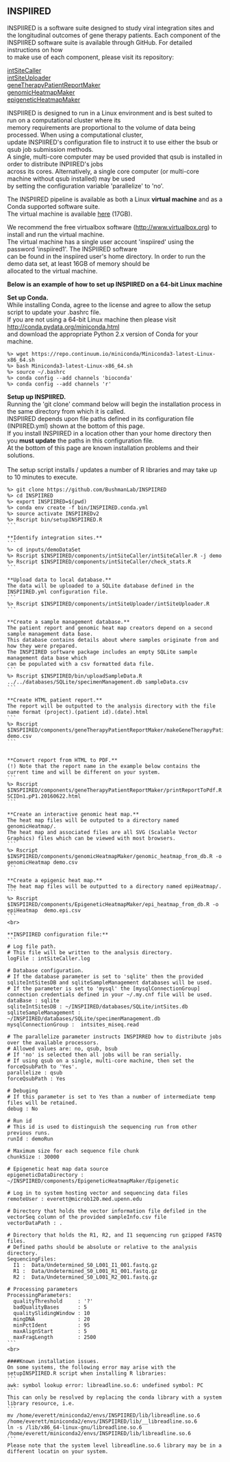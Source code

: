 ## INSPIIRED

INSPIIRED is a software suite designed to study viral integration sites and the longitudinal outcomes of gene therapy 
patients. Each component of the INSPIIRED software suite is available through GitHub. For detailed instructions on how  
to make use of each component, please visit its repository:  

[intSiteCaller](https://github.com/BushmanLab/intSiteCaller)  
[intSiteUploader](https://github.com/BushmanLab/intSiteUploader)  
[geneTherapyPatientReportMaker](https://github.com/BushmanLab/geneTherapyPatientReportMaker)  
[genomicHeatmapMaker](https://github.com/BushmanLab/genomicHeatmapMaker)  
[epigeneticHeatmapMaker](https://github.com/BushmanLab/EpigeneticHeatmapMaker)  

INSPIIRED is designed to run in a Linux environment and is best suited to run on a computational cluster where its  
memory requirements are proportional to the volume of data being processed. When using a computational cluster,  
update INSPIIRED's configuration file to instruct it to use either the bsub or qsub job submission methods.  
A single, multi-core computer may be used provided that qsub is installed in order to distribute INPIIRED's jobs  
across its cores. Alternatively, a single core computer (or multi-core machine without qsub installed) may be used  
by setting the configuration variable 'parallelize'  to 'no'.   

The INSPIIRED pipeline is available as both a Linux **virtual machine** and as a Conda supported software suite.  
The virtual machine is available [here](http://www.bushmanlab.org/assets/doc/INSPIIRED/INSPIIRED.ova.gz) (17GB).  

We recommend the free virtualbox software (http://www.virtualbox.org)  to install and run the virtual machine.  
The virtual machine has a single user account 'inspiired' using the password 'inspiired1'. The INSPIIRED software  
can be found in the inspiired user's home directory. In order to run the demo data set, at least 16GB of memory should be  
allocated to the virtual machine.


**Below is an example of how to set up INSPIIRED on a 64-bit Linux machine**

**Set up Conda.**  
While installing Conda, agree to the license and agree to allow the setup script to update your .bashrc file.  
If you are not using a 64-bit Linux machine then please visit http://conda.pydata.org/miniconda.html  
and download the appropriate Python 2.x version of Conda for your machine. 
```
%> wget https://repo.continuum.io/miniconda/Miniconda3-latest-Linux-x86_64.sh
%> bash Miniconda3-latest-Linux-x86_64.sh
%> source ~/.bashrc
%> conda config --add channels 'bioconda'  
%> conda config --add channels 'r'  
```

**Setup up INSPIIRED.**  
Running the 'git clone' command below will begin the installation process in the same directory from which it is called.    
INSPIIRED depends upon file paths defined in its configuration file (INPIIRED.yml) shown at the bottom of this page.  
If you install INSPIIRED in a location other than your home directory then you **must update** the paths in this configuration file.  
At the bottom of this page are known installation problems and their solutions.  
<br>
The setup script installs / updates a number of R libraries and may take up to 10 minutes to execute.  
````
%> git clone https://github.com/BushmanLab/INSPIIRED
%> cd INSPIIRED
%> export INSPIIRED=$(pwd)
%> conda env create -f bin/INSPIIRED.conda.yml
%> source activate INSPIIREDv2
%> Rscript bin/setupINSPIIRED.R
```

**Identify integration sites.**
```
%> cd inputs/demoDataSet
%> Rscript $INSPIIRED/components/intSiteCaller/intSiteCaller.R -j demo
%> Rscript $INSPIIRED/components/intSiteCaller/check_stats.R
```

**Upload data to local database.**   
The data will be uploaded to a SQLite database defined in the INSPIIRED.yml configuration file.
```
%> Rscript $INSPIIRED/components/intSiteUploader/intSiteUploader.R
```

**Create a sample management database.**  
The patient report and genomic heat map creators depend on a second sample management data base.
This database contains details about where samples originate from and how they were prepared.
The INSPIIRED software package includes an empty SQLite sample management data base which
can be populated with a csv formatted data file.
```
%> Rscript $INSPIIRED/bin/uploadSampleData.R ../../databases/SQLite/specimenManagement.db sampleData.csv
```

**Create HTML patient report.**  
The report will be outputted to the analysis directory with the file name format (project).(patient id).(date).html
```
%> Rscript $INSPIIRED/components/geneTherapyPatientReportMaker/makeGeneTherapyPatientReport.R demo.csv
```


**Convert report from HTML to PDF.**  
(!) Note that the report name in the example below contains the current time and will be different on your system.
```
%> Rscript $INSPIIRED/components/geneTherapyPatientReportMaker/printReportToPdf.R SCIDn1.pP1.20160622.html
```

**Create an interactive genomic heat map.**  
The heat map files will be outputed to a directory named genomicHeatmap/.  
The heat map and associated files are all SVG (Scalable Vector Graphics) files which can be viewed with most browsers.
```
%> Rscript $INSPIIRED/components/genomicHeatmapMaker/genomic_heatmap_from_db.R -o genomicHeatmap demo.csv
```

**Create a epigenic heat map.**  
The heat map files will be outputted to a directory named epiHeatmap/.
```
%> Rscript $INSPIIRED/components/EpigeneticHeatmapMaker/epi_heatmap_from_db.R -o epiHeatmap  demo.epi.csv
```
<br>

**INSPIIRED configuration file:**
```
# Log file path.
# This file will be written to the analysis directory.
logFile : intSiteCaller.log

# Database configuration.
# If the database parameter is set to 'sqlite' then the provided sqliteIntSitesDB and sqliteSampleManagement databases will be used.
# If the parameter is set to 'mysql' the [mysqlConnectionGroup] connection credentials defined in your ~/.my.cnf file will be used.
dataBase : sqlite
sqliteIntSitesDB : ~/INSPIIRED/databases/SQLite/intSites.db
sqliteSampleManagement : ~/INSPIIRED/databases/SQLite/specimenManagement.db
mysqlConnectionGroup :  intsites_miseq.read

# The parallelize parameter instructs INSPIRRED how to distribute jobs over the available processors.
# Allowed values are: no, qsub, bsub
# If 'no' is selected then all jobs will be ran serially.
# If using qsub on a single, multi-core machine, then set the forceQsubPath to 'Yes'.
parallelize : qsub
forceQsubPath : Yes

# Debuging
# If this parameter is set to Yes than a number of intermediate temp files will be retained.
debug : No

# Run id
# This id is used to distinguish the sequencing run from other previous runs.
runId : demoRun

# Maximum size for each sequence file chunk
chunkSize : 30000

# Epigenetic heat map data source
epigeneticDataDirectory : ~/INSPIIRED/components/EpigeneticHeatmapMaker/Epigenetic

# Log in to system hosting vector and sequencing data files
remoteUser : everett@microb120.med.upenn.edu

# Directory that holds the vector information file defiled in the vectorSeq column of the provided sampleInfo.csv file
vectorDataPath : .

# Directory that holds the R1, R2, and I1 sequencing run gzipped FASTQ files.
# Defined paths should be absolute or relative to the analysis directory.
SequencingFiles:
  I1 :  Data/Undetermined_S0_L001_I1_001.fastq.gz
  R1 :  Data/Undetermined_S0_L001_R1_001.fastq.gz
  R2 :  Data/Undetermined_S0_L001_R2_001.fastq.gz

# Processing parameters
ProcessingParameters:
  qualityThreshold     : '?'
  badQualityBases      : 5
  qualitySlidingWindow : 10
  mingDNA              : 20
  minPctIdent          : 95
  maxAlignStart        : 5
  maxFragLength        : 2500
```
<br>

####Known installation issues.
On some systems, the following error may arise with the setupINSPIIRED.R script when installing R libraries:
```
awk: symbol lookup error: libreadline.so.6: undefined symbol: PC  
```
This can only be resolved by replacing the conda library with a system library resource, i.e.
```
mv /home/everett/miniconda2/envs/INSPIIRED/lib/libreadline.so.6   /home/everett/miniconda2/envs/INSPIIRED/lib/__libreadline.so.6
ln -s /lib/x86_64-linux-gnu/libreadline.so.6   /home/everett/miniconda2/envs/INSPIIRED/lib/libreadline.so.6  
```
Please note that the system level libreadline.so.6 library may be in a different locatin on your system.
